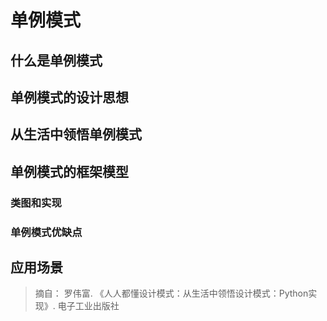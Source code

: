 # 单例模式

## 什么是单例模式

## 单例模式的设计思想

## 从生活中领悟单例模式

## 单例模式的框架模型

### 类图和实现

### 单例模式优缺点

## 应用场景

> 摘自： 罗伟富. 《人人都懂设计模式：从生活中领悟设计模式：Python实现》. 电子工业出版社
